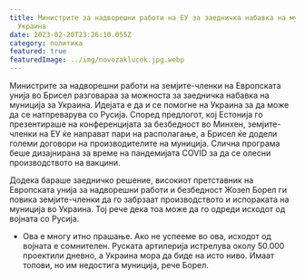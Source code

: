 ```yaml
---
title: Министрите за надворешни работи на ЕУ за заедничка набавка на муниција за
  Украина
date: 2023-02-20T23:26:10.055Z
category: политика
featured: true
featuredImage: ../img/novozaklucok.jpg.webp
---
```


Министрите за надворешни работи на земјите-членки на Европската унија во Брисел разговараа за можноста за заедничка набавка на муниција за Украина. Идејата е да и се помогне на Украина за да може да се натпреварува со Русија. Според предлогот, кој Естонија го презентираше на конференцијата за безбедност во Минхен, земјите-членки на ЕУ ќе направат пари на располагање, а Брисел ќе додели големи договори на производителите на муниција. Слична програма беше дизајнирана за време на пандемијата COVID за да се олесни производството на вакцини.

Додека бараше заедничко решение, високиот претставник на Европската унија за надворешни работи и безбедност Жозеп Борел ги повика земјите-членки да го забрзаат производството и испораката на муниција во Украина. Тој рече дека тоа може да го одреди исходот од војната со Русија.

- Ова е многу итно прашање. Ако не успееме во ова, исходот од војната е сомнителен. Руската артилерија истрелува околу 50.000 проектили дневно, а Украина мора да биде на исто ниво. Имаат топови, но им недостига муниција, рече Борел.
